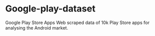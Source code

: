 # Google-play-dataset
Google Play Store Apps Web scraped data of 10k Play Store apps for analysing the Android market.
